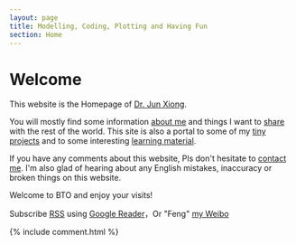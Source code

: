 ```yaml
---
layout: page 
title: Modelling, Coding, Plotting and Having Fun
section: Home
---
```


# Welcome #
This website is the Homepage of [Dr. Jun Xiong](/cv.html).

You will mostly find some information [about me](/about.html) and things I want to [share](eblog.html#share) with the rest of the world. This site is also a portal to some of my [tiny projects](#project) and to some interesting [learning material](eblog.html#learn).

If you have any comments about this website, Pls don't hesitate to [contact me](mailto:jun.xiong1981@gmail.com). I'm also glad of hearing about any English mistakes, inaccuracy or broken things on this website. 

Welcome to BTO and enjoy your visits!

Subscribe [RSS](http://feed.feedsky.com/beyondocean) using [Google Reader](http://www.google.com/reader)，Or "Feng" [my Weibo](http://www.weibo.com/ahui4u)

{% include comment.html %}

